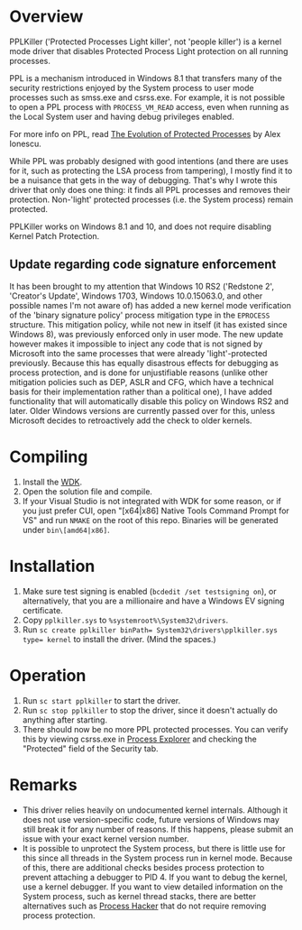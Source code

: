 # Overview
PPLKiller ('Protected Processes Light killer', not 'people killer') is a kernel mode driver that disables Protected Process Light protection on all running processes.

PPL is a mechanism introduced in Windows 8.1 that transfers many of the security restrictions enjoyed by the System process to user mode processes such as smss.exe and csrss.exe. For example, it is not possible to open a PPL process with `PROCESS_VM_READ` access, even when running as the Local System user and having debug privileges enabled.

For more info on PPL, read [The Evolution of Protected Processes](http://www.alex-ionescu.com/?p=97) by Alex Ionescu.

While PPL was probably designed with good intentions (and there are uses for it, such as protecting the LSA process from tampering), I mostly find it to be a nuisance that gets in the way of debugging. That's why I wrote this driver that only does one thing: it finds all PPL processes and removes their protection. Non-'light' protected processes (i.e. the System process) remain protected.

PPLKiller works on Windows 8.1 and 10, and does not require disabling Kernel Patch Protection.

## Update regarding code signature enforcement
It has been brought to my attention that Windows 10 RS2 ('Redstone 2', 'Creator's Update', Windows 1703, Windows 10.0.15063.0, and other possible names I'm not aware of) has added a new kernel mode verification of the 'binary signature policy' process mitigation type in the `EPROCESS` structure. This mitigation policy, while not new in itself (it has existed since Windows 8), was previously enforced only in user mode. The new update however makes it impossible to inject any code that is not signed by Microsoft into the same processes that were already 'light'-protected previously. Because this has equally disastrous effects for debugging as process protection, and is done for unjustifiable reasons (unlike other mitigation policies such as DEP, ASLR and CFG, which have a technical basis for their implementation rather than a political one), I have added functionality that will automatically disable this policy on Windows RS2 and later. Older Windows versions are currently passed over for this, unless Microsoft decides to retroactively add the check to older kernels.

# Compiling
1. Install the [WDK](https://go.microsoft.com/fwlink/?linkid=2026156).
2. Open the solution file and compile.
3. If your Visual Studio is not integrated with WDK for some reason, or if you just prefer CUI, open "[x64|x86] Native Tools Command Prompt for VS" and run `NMAKE` on the root of this repo.  Binaries will be generated under `bin\[amd64|x86]`.

# Installation
1. Make sure test signing is enabled (`bcdedit /set testsigning on`), or alternatively, that you are a millionaire and have a Windows EV signing certificate.
2. Copy `pplkiller.sys` to `%systemroot%\System32\drivers`.
3. Run `sc create pplkiller binPath= System32\drivers\pplkiller.sys type= kernel` to install the driver. (Mind the spaces.)

# Operation
1. Run `sc start pplkiller` to start the driver.
2. Run `sc stop pplkiller` to stop the driver, since it doesn't actually do anything after starting.
3. There should now be no more PPL protected processes. You can verify this by viewing csrss.exe in [Process Explorer](https://technet.microsoft.com/en-us/sysinternals/processexplorer.aspx) and checking the "Protected" field of the Security tab.

# Remarks
- This driver relies heavily on undocumented kernel internals. Although it does not use version-specific code, future versions of Windows may still break it for any number of reasons. If this happens, please submit an issue with your exact kernel version number.
- It is possible to unprotect the System process, but there is little use for this since all threads in the System process run in kernel mode. Because of this, there are additional checks besides process protection to prevent attaching a debugger to PID 4. If you want to debug the kernel, use a kernel debugger. If you want to view detailed information on the System process, such as kernel thread stacks, there are better alternatives such as [Process Hacker](http://processhacker.sourceforge.net/) that do not require removing process protection.
